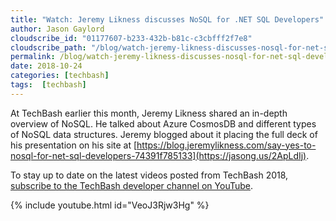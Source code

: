 ```yaml
---
title: "Watch: Jeremy Likness discusses NoSQL for .NET SQL Developers"
author: Jason Gaylord
cloudscribe_id: "01177607-b233-432b-b81c-c3cbfff2f7e8"
cloudscribe_path: "/blog/watch-jeremy-likness-discusses-nosql-for-net-sql-developers"
permalink: /blog/watch-jeremy-likness-discusses-nosql-for-net-sql-developers
date: 2018-10-24
categories: [techbash]
tags:  [techbash]
---
```


At TechBash earlier this month, Jeremy Likness shared an in-depth overview of NoSQL. He talked about Azure CosmosDB and different types of NoSQL data structures. Jeremy blogged about it placing the full deck of his presentation on his site at [https://blog.jeremylikness.com/say-yes-to-nosql-for-net-sql-developers-74391f785133](https://jasong.us/2ApLdIj). 

To stay up to date on the latest videos posted from TechBash 2018, [subscribe to the TechBash developer channel on YouTube](https://jasong.us/tbyt).

{% include youtube.html id="VeoJ3Rjw3Hg" %}